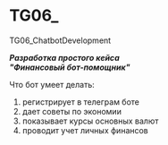 # TG06_
 TG06_ChatbotDevelopment


___Разработка простого кейса<br>
"Финансовый бот-помощник"___

Что бот умеет делать:
1. регистрирует в телеграм боте
2. дает советы по экономии
3. показывает курсы основных валют
4. проводит учет личных финансов
